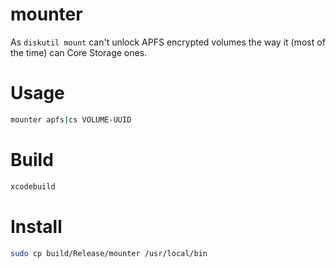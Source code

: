 # mounter

As `diskutil mount` can't unlock APFS encrypted volumes the way it (most of the time) can Core Storage ones.

# Usage

```sh
mounter apfs|cs VOLUME-UUID
```

# Build

```sh
xcodebuild
```

# Install

```sh
sudo cp build/Release/mounter /usr/local/bin
```
